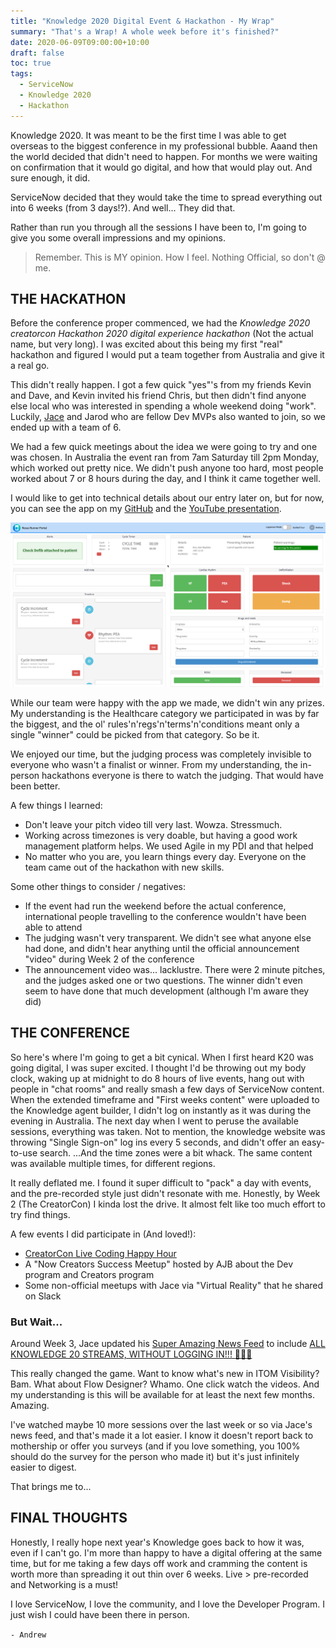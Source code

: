 ```yaml
---
title: "Knowledge 2020 Digital Event & Hackathon - My Wrap"
summary: "That's a Wrap! A whole week before it's finished?"
date: 2020-06-09T09:00:00+10:00
draft: false
toc: true
tags: 
  - ServiceNow
  - Knowledge 2020
  - Hackathon
---
```


Knowledge 2020. It was meant to be the first time I was able to get overseas to the biggest conference in my professional bubble. Aaand then the world decided that didn't need to happen. For months we were waiting on confirmation that it would go digital, and how that would play out. And sure enough, it did. 

ServiceNow decided that they would take the time to spread everything out into 6 weeks (from 3 days!?). And well... They did that. 

Rather than run you through all the sessions I have been to, I'm going to give you some overall impressions and my opinions.

> Remember. This is MY opinion. How I feel. Nothing Official, so don't @ me.

## THE HACKATHON

Before the conference proper commenced, we had the *Knowledge 2020 creatorcon Hackathon 2020 digital experience hackathon* (Not the actual name, but very long). I was excited about this being my first "real" hackathon and figured I would put a team together from Australia and give it a real go. 

This didn't really happen. I got a few quick "yes"'s from my friends Kevin and Dave, and Kevin invited his friend Chris, but then didn't find anyone else local who was interested in spending a whole weekend doing "work". Luckily, [Jace](https://jace.pro) and Jarod who are fellow Dev MVPs also wanted to join, so we ended up with a team of 6. 

We had a few quick meetings about the idea we were going to try and one was chosen. In Australia the event ran from 7am Saturday till 2pm Monday, which worked out pretty nice. We didn't push anyone too hard, most people worked about 7 or 8 hours during the day, and I think it came together well. 

I would like to get into technical details about our entry later on, but for now, you can see the app on my [GitHub](https://github.com/dorsy99/ResusRunner) and the [YouTube presentation](https://www.youtube.com/watch?v=WlVHE1ZM4GE).

![Resus Runner](ResusRunner.png)

While our team were happy with the app we made, we didn't win any prizes. My understanding is the Healthcare category we participated in was by far the biggest, and the ol' rules'n'regs'n'terms'n'conditions meant only a single "winner" could be picked from that category. So be it. 

We enjoyed our time, but the judging process was completely invisible to everyone who wasn't a finalist or winner. From my understanding, the in-person hackathons everyone is there to watch the judging. That would have been better.

A few things I learned: 
- Don't leave your pitch video till very last. Wowza. Stressmuch.
- Working across timezones is very doable, but having a good work management platform helps. We used Agile in my PDI and that helped
- No matter who you are, you learn things every day. Everyone on the team came out of the hackathon with new skills.

Some other things to consider / negatives:
- If the event had run the weekend before the actual conference, international people travelling to the conference wouldn't have been able to attend
- The judging wasn't very transparent. We didn't see what anyone else had done, and didn't hear anything until the official announcement "video" during Week 2 of the conference
- The announcement video was... lacklustre. There were 2 minute pitches, and the judges asked one or two questions. The winner didn't even seem to have done that much development (although I'm aware they did)

## THE CONFERENCE

So here's where I'm going to get a bit cynical. When I first heard K20 was going digital, I was super excited. I thought I'd be throwing out my body clock, waking up at midnight to do 8 hours of live events, hang out with people in "chat rooms" and really smash a few days of ServiceNow content. When the extended timeframe and "First weeks content" were uploaded to the Knowledge agent builder, I didn't log on instantly as it was during the evening in Australia. The next day when I went to peruse the available sessions, everything was taken. Not to mention, the knowledge website was throwing "Single Sign-on" log ins every 5 seconds, and didn't offer an easy-to-use search. ...And the time zones were a bit whack. The same content was available multiple times, for different regions. 

It really deflated me. I found it super difficult to "pack" a day with events, and the pre-recorded style just didn't resonate with me. Honestly, by Week 2 (The CreatorCon) I kinda lost the drive. It almost felt like too much effort to try find things. 

A few events I did participate in (And loved!):
- [CreatorCon Live Coding Happy Hour](https://www.youtube.com/watch?v=ZUezZqW6y8Q)
- A "Now Creators Success Meetup" hosted by AJB about the Dev program and Creators program
- Some non-official meetups with Jace via "Virtual Reality" that he shared on Slack

### But Wait...

Around Week 3, Jace updated his [Super Amazing News Feed](https://jace.pro/news) to include [ALL KNOWLEDGE 20 STREAMS, WITHOUT LOGGING IN!!! :tada::tada::tada:](https://jace.pro/news/?text=Knowledge%2020)

This really changed the game. Want to know what's new in ITOM Visibility? Bam. What about Flow Designer? Whamo. One click watch the videos. And my understanding is this will be available for at least the next few months. Amazing.

I've watched maybe 10 more sessions over the last week or so via Jace's news feed, and that's made it a lot easier. I know it doesn't report back to mothership or offer you surveys (and if you love something, you 100% should do the survey for the person who made it) but it's just infinitely easier to digest.

That brings me to...

## FINAL THOUGHTS

Honestly, I really hope next year's Knowledge goes back to how it was, even if I can't go. I'm more than happy to have a digital offering at the same time, but for me taking a few days off work and cramming the content is worth more than spreading it out thin over 6 weeks. Live > pre-recorded and Networking is a must!

I love ServiceNow, I love the community, and I love the Developer Program. I just wish I could have been there in person. 

`- Andrew`

